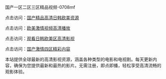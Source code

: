 国产一区二区三区精品视频-0708mf

点击访问：<a href="https://heiliaoow5kzm.pages.dev">国产精品高清日韩欧美资源</a>

点击访问：<a href="https://heiliao2dmwwy.pages.dev">欧美激情视频高清播放</a>

点击访问：<a href="https://heiliaoll4qsx.pages.dev">观看日韩欧美区高清影视</a>

点击访问：<a href="https://heiliaowzu4ur.pages.dev">国产激情四区精彩内容</a>

本站提供全球最新的高清影视资源，涵盖各种类型的电影和电视剧。每天更新内容，确保为您提供最新和最热的影片。无需注册，即点即播，轻松享受高清流畅的观影体验。

<span style="display:none;">[Canonical link](https://github.com/fg20250708/fg10 ）</span>
